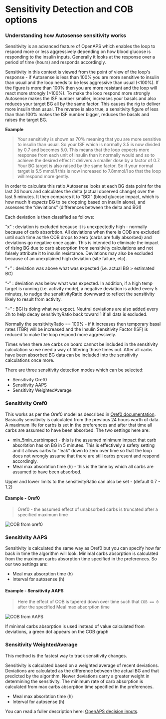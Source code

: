 # Sensitivity Detection and COB options

### Understanding how Autosense sensitivity works

Sensitivity is an advanced feature of OpenAPS which enables the loop to respond more or less aggressively depending on how blood glucose is responding to the insulin inputs. Generally it looks at the response over a period of time (hours) and responds accordingly.

Sensitivity in this context is viewed from the point of view of the loop's response - if Autosense is less than 100% you are more sensitive to insulin than usual and the loop needs to be less aggressive than usual (<100%). If the figure is more than 100% then you are more resistant and the loop will react more strongly (>100%). To make the loop respond more strongly Autosense makes the ISF number smaller, increases your basals and also reduces your target BG all by the same factor. This causes the rig to deliver more insulin than usual. The reverse is also true, a sensitivity figure of less than than 100% makes the ISF number bigger, reduces the basals and raises the target BG.

__Example__
> Your sensitivity is shown as 70% meaning that you are more sensitive to insulin than usual. So your ISF which is normally 3.5 is now divided by 0.7 and becomes 5.0. This means that the loop expects more response from each unit of insulin than it normally would and so to achieve the desired effect it delivers a smaller dose by a factor of 0.7. Your BG target is also raised by the same factor. So if your normal target is 5.5 mmol/l this is now increased to 7.8mmol/l so that the loop will respond more gently.


In order to calculate this ratio Autosense looks at each BG data point for the last 24 hours and calculates the delta (actual observed change) over the last 5 minutes. It then compares it to “BGI” (blood glucose impact, which is how much *it expects* BG to be dropping based on insulin alone), and assesses the “deviations” (differences between the delta and BGI)

Each deviation is then classified as follows:

“x” : deviation is excluded because it is unexpectedly high - normally because of carb absorbtion. All deviations when there is COB are excluded until such time as the COB drops to zero (carbs are fully absorbed) and deviations go negative once again. This is intended to eliminate the impact of rising BG due to carb absorption from sensitivity calculations and not falsely attribute it to insulin resistance. Deviations may also be excluded because of an unexplained high deviation (site failure, etc).

“+” : deviation was above what was expected (i.e. actual BG > estimated BG)

“-” : deviation was below what was expected. In addition, if a high temp target is running (i.e. activity mode), a negative deviation is added every 5 minutes, to nudge the sensitivityRatio downward to reflect the sensitivity likely to result from activity.

“=” : BGI is doing what we expect. Neutral deviations are also added every 2h to help decay sensitivityRatio back toward 1 if all data is excluded.

Normally the sensitivityRatio == 100% - if it increases then temporary basal rates (TBR) will be increased and the Insulin Sensitivity Factor (ISF) is reduced to make the loop respond more aggressively.

Times when there are carbs on board cannot be included in the sensitivity calculation so we need a way of filtering those times out. After all carbs have been absorbed BG data can be included into the sensitivity calculations once more.

There are three sensitivity detection modes which can be selected:

  * Sensitivity Oref0
  * Sensitivity AAPS
  * Sensitivity WeightedAverage

### Sensitivity Oref0

This works as per the Oref0 model as described in [Oref0 documentation](https://openaps.readthedocs.io/en/latest/docs/Customize-Iterate/autosens.html#auto-sensitivity-mode-autosens). Basically sensitivity is calculated from the previous 24 hours worth of data. A maximum life for carbs is set in the preferences and after that time all carbs are assumed to have been absorbed. The two settings here are:

  * min_5min_carbimpact - this is the assumed minimum impact that carb absorbtion has on BG in 5 minutes. This is effectively a safety setting and it allows carbs to "leak" down to zero over time so that the loop does not wrongly assume that there are still carbs present and respond accordingly.
  * Meal max absorbtion time (h) - this is the time by which all carbs are assumed to have been absorbed.

Upper and lower limits to the sensitivityRatio can also be set - (default 0.7 - 1.2)

#### Example - Oref0

> Oref0 - the assumed effect of unabsorbed carbs is truncated after a specified maximum time

![COB from oref0](../images/cob_oref0.png)

### Sensitivity AAPS

Sensitivity is calculated the same way as Oref0 but you can specify how far back in time the algorithm will look. Minimal carbs absorption is calculated from the maximum carbs absorption time specified in the preferences. So our two settings are:

  * Meal max absorption time (h)
  * Interval for autosense (h)
  
#### Example - Sensitivity AAPS

> Here the effect of COB is tapered down over time such that `COB == 0` after the specified Meal max absorption time

![COB from AAPS](../images/cob_aaps.png)

If minimal carbs absorption is used instead of value calculated from deviations, a green dot appears on the COB graph


### Sensitivity WeightedAverage

This method is the fastest way to track sensitivity changes.

Sensitivity is calculated based on a weighted average of recent deviations. Deviations are calculated as the difference between the actual BG and that predicted by the algorithm.  Newer deviations carry a greater weight in determining the sensitivity. The minimum rate of carb absorption is calculated from max carbs absorption time specified in the preferences. 


  * Meal max absorbtion time (h)
  * Interval for autosense (h)

You can read a fuller description here: [OpenAPS decision inputs](https://openaps.readthedocs.io/en/latest/docs/While%20You%20Wait%20For%20Gear/Understand-determine-basal.html#openaps-decision-inputs).
